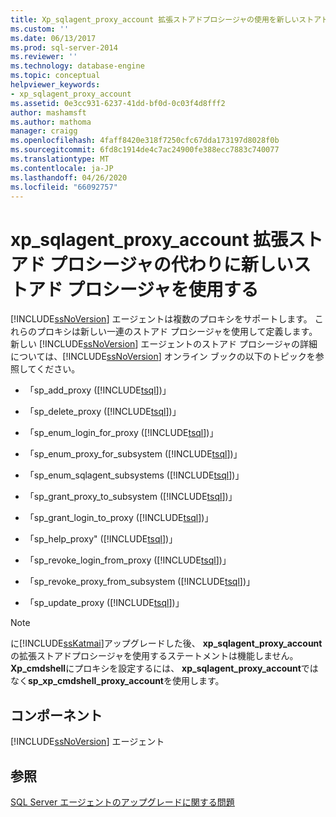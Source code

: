 ```yaml
---
title: Xp_sqlagent_proxy_account 拡張ストアドプロシージャの使用を新しいストアドプロシージャに置き換える |Microsoft Docs
ms.custom: ''
ms.date: 06/13/2017
ms.prod: sql-server-2014
ms.reviewer: ''
ms.technology: database-engine
ms.topic: conceptual
helpviewer_keywords:
- xp_sqlagent_proxy_account
ms.assetid: 0e3cc931-6237-41dd-bf0d-0c03f4d8fff2
author: mashamsft
ms.author: mathoma
manager: craigg
ms.openlocfilehash: 4faff8420e318f7250cfc67dda173197d8028f0b
ms.sourcegitcommit: 6fd8c1914de4c7ac24900fe388ecc7883c740077
ms.translationtype: MT
ms.contentlocale: ja-JP
ms.lasthandoff: 04/26/2020
ms.locfileid: "66092757"
---
```

# <a name="replace-usage-of-the-xp_sqlagent_proxy_account-extended-stored-procedure-with-new-stored-procedures"></a>xp_sqlagent_proxy_account 拡張ストアド プロシージャの代わりに新しいストアド プロシージャを使用する
  [!INCLUDE[ssNoVersion](../../includes/ssnoversion-md.md)] エージェントは複数のプロキシをサポートします。 これらのプロキシは新しい一連のストアド プロシージャを使用して定義します。 新しい [!INCLUDE[ssNoVersion](../../includes/ssnoversion-md.md)] エージェントのストアド プロシージャの詳細については、[!INCLUDE[ssNoVersion](../../includes/ssnoversion-md.md)] オンライン ブックの以下のトピックを参照してください。  
  
-   「sp_add_proxy ([!INCLUDE[tsql](../../includes/tsql-md.md)])」  
  
-   「sp_delete_proxy ([!INCLUDE[tsql](../../includes/tsql-md.md)])」  
  
-   「sp_enum_login_for_proxy ([!INCLUDE[tsql](../../includes/tsql-md.md)])」  
  
-   「sp_enum_proxy_for_subsystem ([!INCLUDE[tsql](../../includes/tsql-md.md)])」  
  
-   「sp_enum_sqlagent_subsystems ([!INCLUDE[tsql](../../includes/tsql-md.md)])」  
  
-   「sp_grant_proxy_to_subsystem ([!INCLUDE[tsql](../../includes/tsql-md.md)])」  
  
-   「sp_grant_login_to_proxy ([!INCLUDE[tsql](../../includes/tsql-md.md)])」  
  
-   「sp_help_proxy" ([!INCLUDE[tsql](../../includes/tsql-md.md)])」  
  
-   「sp_revoke_login_from_proxy ([!INCLUDE[tsql](../../includes/tsql-md.md)])」  
  
-   「sp_revoke_proxy_from_subsystem ([!INCLUDE[tsql](../../includes/tsql-md.md)])」  
  
-   「sp_update_proxy ([!INCLUDE[tsql](../../includes/tsql-md.md)])」  
  
> [!NOTE]  
>  に[!INCLUDE[ssKatmai](../../includes/sskatmai-md.md)]アップグレードした後、 **xp_sqlagent_proxy_account**の拡張ストアドプロシージャを使用するステートメントは機能しません。 **Xp_cmdshell**にプロキシを設定するには、 **xp_sqlagent_proxy_account**ではなく**sp_xp_cmdshell_proxy_account**を使用します。  
  
## <a name="component"></a>コンポーネント  
 [!INCLUDE[ssNoVersion](../../includes/ssnoversion-md.md)] エージェント  
  
## <a name="see-also"></a>参照  
 [SQL Server エージェントのアップグレードに関する問題](../../../2014/sql-server/install/sql-server-agent-upgrade-issues.md)  
  
  
